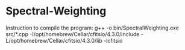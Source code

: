 # Spectral-Weighting

Instruction to compile the program:
g++ -o bin/SpectralWeighting.exe src/*.cpp -I/opt/homebrew/Cellar/cfitsio/4.3.0/include 
-L/opt/homebrew/Cellar/cfitsio/4.3.0/lib -lcfitsio
